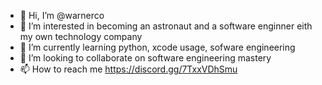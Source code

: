 - 👋 Hi, I’m @warnerco
- 👀 I’m interested in becoming an astronaut and a software enginner eith my own technology company 
- 🌱 I’m currently learning python, xcode usage, sofware engineering
- 💞️ I’m looking to collaborate on software engineering mastery
- 📫 How to reach me https://discord.gg/7TxxVDhSmu

<!---
warnerco/warnerco is a ✨ special ✨ repository because its `README.md` (this file) appears on your GitHub profile.
You can click the Preview link to take a look at your changes.
--->
